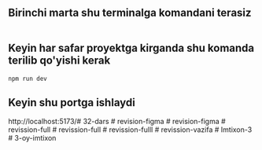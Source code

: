 ## Birinchi marta shu terminalga komandani terasiz

````

````

## Keyin har safar proyektga kirganda shu komanda terilib qo'yishi kerak
````
npm run dev
````

## Keyin shu portga ishlaydi
http://localhost:5173/#   3 2 - d a r s  
 #   r e v i s i o n - f i g m a  
 #   r e v i s i o n - f i g m a  
 #   r e v i s s i o n - f u l l  
 #   r e v i s s i o n - f u l l  
 #   r e v i s s i o n - f u l l l  
 #   r e v i s s i o n - v a z i f a  
 #   I m t i x o n - 3  
 #   3 - o y - i m t i x o n  
 